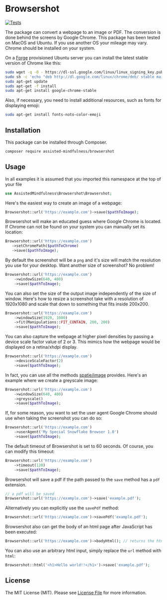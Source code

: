 # Browsershot

[![Tests](https://github.com/Assisted-Mindfulness/browsershot/actions/workflows/phpunit.yaml/badge.svg)](https://github.com/Assisted-Mindfulness/browsershot/actions/workflows/phpunit.yaml)

The package can convert a webpage to an image or PDF. The conversion is done behind the screens by Google Chrome. This package has been tested on MacOS and Ubuntu. If you use another OS your mileage may vary. Chrome should be installed on your system.

On a [Forge](https://forge.laravel.com) provisioned Ubuntu server you can install the latest stable version of Chrome like this:

```bash
sudo wget -q -O - https://dl-ssl.google.com/linux/linux_signing_key.pub | sudo apt-key add -
sudo sh -c 'echo "deb http://dl.google.com/linux/chrome/deb/ stable main" >> /etc/apt/sources.list.d/google.list'
sudo apt-get update
sudo apt-get -f install
sudo apt-get install google-chrome-stable
```

Also, if necessary, you need to install additional resources, such as fonts for displaying emoji:

```bash
sudo apt-get install fonts-noto-color-emoji
```

## Installation

This package can be installed through Composer.

```bash
composer require assisted-mindfulness/browsershot
```

## Usage

In all examples it is assumed that you imported this namespace at the top of your file

```php
use AssistedMindfulness\Browsershot\Browsershot;
```

Here's the easiest way to create an image of a webpage:

```php
Browsershot::url('https://example.com')->save($pathToImage);
```

Browsershot will make an educated guess where Google Chrome is located. If Chrome can not be found on your system you can manually set its location:

```php
Browsershot::url('https://example.com')
   ->setChromePath($pathToChrome)
   ->save($pathToImage);
```

By default the screenshot will be a `png` and it's size will match the resolution you use for your desktop. Want another size of screenshot? No problem!

```php
Browsershot::url('https://example.com')
    ->windowSize(640, 480)
    ->save($pathToImage);
```

You can also set the size of the output image independently of the size of window. Here's how to resize a screenshot take with a resolution of 1920x1080 and scale that down to something that fits inside 200x200.

```php
Browsershot::url('https://example.com')
    ->windowSize(1920, 1080)
    ->fit(Manipulations::FIT_CONTAIN, 200, 200)
    ->save($pathToImage);
```

You can also capture the webpage at higher pixel densities by passing a device scale factor value of 2 or 3. This mimics how the webpage would be displayed on a retina/xhdpi display.

```php
Browsershot::url('https://example.com')
    ->deviceScaleFactor(2)
    ->save($pathToImage);
```

In fact, you can use all the methods [spatie/image](https://docs.spatie.be/image/v1) provides. Here's an example where we create a greyscale image:

```php
Browsershot::url('https://example.com')
    ->windowSize(640, 480)
    ->greyscale()
    ->save($pathToImage);
```

If, for some reason, you want to set the user agent Google Chrome should use when taking the screenshot you can do so:

```php
Browsershot::url('https://example.com')
    ->userAgent('My Special Snowflake Browser 1.0')
    ->save($pathToImage);
```

The default timeout of Browsershot is set to 60 seconds. Of course, you can modify this timeout:

```php
Browsershot::url('https://example.com')
    ->timeout(120)
    ->save($pathToImage);
```

Browsershot will save a pdf if the path passed to the `save` method has a `pdf` extension.

```php
// a pdf will be saved
Browsershot::url('https://example.com')->save('example.pdf');
```

Alternatively you can explicitly use the `savePdf` method:

```php
Browsershot::url('https://example.com')->savePdf('example.pdf');
```

Browsershot also can get the body of an html page after JavaScript has been executed:

```php
Browsershot::url('https://example.com')->bodyHtml(); // returns the html of the body
```


You can also use an arbitrary html input, simply replace the `url` method with `html`:

```php
Browsershot::html('<h1>Hello world!!</h1>')->save('example.pdf');
```

## License

The MIT License (MIT). Please see [License File](LICENSE.md) for more information.
